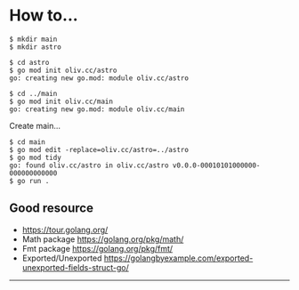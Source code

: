 # How to...

```
$ mkdir main
$ mkdir astro
```

```
$ cd astro
$ go mod init oliv.cc/astro
go: creating new go.mod: module oliv.cc/astro
```

```
$ cd ../main
$ go mod init oliv.cc/main
go: creating new go.mod: module oliv.cc/main
```

Create main...
```
$ cd main
$ go mod edit -replace=oliv.cc/astro=../astro
$ go mod tidy
go: found oliv.cc/astro in oliv.cc/astro v0.0.0-00010101000000-000000000000
$ go run .
```

## Good resource
- <https://tour.golang.org/>
- Math package <https://golang.org/pkg/math/>
- Fmt package <https://golang.org/pkg/fmt/>
- Exported/Unexported <https://golangbyexample.com/exported-unexported-fields-struct-go/>

---
